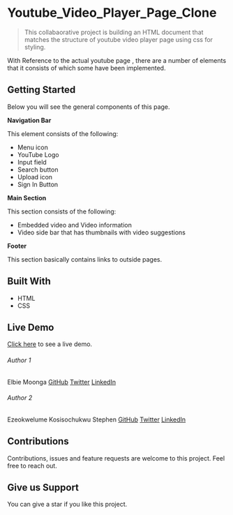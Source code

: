 # Youtube_Video_Player_Page_Clone

> This collabaorative project is building an HTML document that matches the structure of youtube video player page
using css for styling.

With Reference to the actual youtube page , there are a number of elements that it consists of which some have been implemented.

## Getting Started

Below you will see the general components of this page.

**Navigation Bar**

This element consists of the following:
* Menu icon
* YouTube Logo
* Input field
* Search button
* Upload icon
* Sign In Button

**Main Section**

This section consists of the following:
* Embedded video and Video information
* Video side bar that has thumbnails with video suggestions

**Footer**

This section basically contains links to outside pages.

## Built With

* HTML
* CSS

## Live Demo

[Click here](https://htmlpreview.github.io/?https://github.com/Elbie-em/Youtube_Video_Player_Page/blob/youtube_page_clone_feature_b/index.html) to see a live demo.

###### Author 1

Elbie Moonga
[GitHub](https://github.com/Elbie-em)
[Twitter](https://twitter.com/ElbieEm)
[LinkedIn](https://www.linkedin.com/in/elbie-moonga-253bbb12b/)

###### Author 2
Ezeokwelume Kosisochukwu Stephen
[GitHub](https://github.com/KossySteve)
[Twitter](https://twitter.com/EzeSteve3/)
[LinkedIn](https://www.linkedin.com/in/steve-ez-b090ba198/)

## Contributions

Contributions, issues and feature requests are welcome to this project. Feel free to reach out.

## Give us Support

You can give a star if you like this project.
